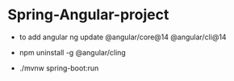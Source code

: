 # Spring-Angular-project

- to add angular 
ng update @angular/core@14 @angular/cli@14

- npm uninstall -g @angular/cling
 
- ./mvnw spring-boot:run